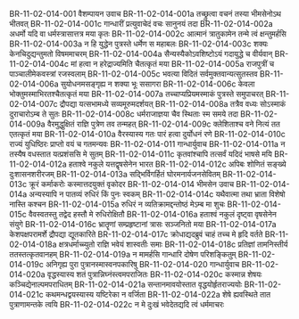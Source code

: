 BR-11-02-014-001  वैशम्पायन उवाच
BR-11-02-014-001a तच्छ्रुत्वा वचनं तस्या भीमसेनोऽथ भीतवत्
BR-11-02-014-001c गान्धारीं प्रत्युवाचेदं वचः सानुनयं तदा
BR-11-02-014-002a अधर्मो यदि वा धर्मस्त्रासात्तत्र मया कृतः
BR-11-02-014-002c आत्मानं त्रातुकामेन तन्मे त्वं क्षन्तुमर्हसि
BR-11-02-014-003a न हि युद्धेन पुत्रस्ते धर्मेण स महाबलः
BR-11-02-014-003c शक्यः केनचिदुद्यन्तुमतो विषममाचरम्
BR-11-02-014-004a सैन्यस्यैकोऽवशिष्टोऽयं गदायुद्धे च वीर्यवान्
BR-11-02-014-004c मां हत्वा न हरेद्राज्यमिति चैतत्कृतं मया
BR-11-02-014-005a राजपुत्रीं च पाञ्चालीमेकवस्त्रां रजस्वलाम्
BR-11-02-014-005c भवत्या विदितं सर्वमुक्तवान्यत्सुतस्तव
BR-11-02-014-006a सुयोधनमसङ्गृह्य न शक्या भूः ससागरा
BR-11-02-014-006c केवला भोक्तुमस्माभिरतश्चैतत्कृतं मया
BR-11-02-014-007a तच्चाप्यप्रियमस्माकं पुत्रस्ते समुपाचरत्
BR-11-02-014-007c द्रौपद्या यत्सभामध्ये सव्यमूरुमदर्शयत्
BR-11-02-014-008a तत्रैव वध्यः सोऽस्माकं दुराचारोऽम्ब ते सुतः
BR-11-02-014-008c धर्मराजाज्ञया चैव स्थिताः स्म समये तदा
BR-11-02-014-009a वैरमुद्धुक्षितं राज्ञि पुत्रेण तव तन्महत्
BR-11-02-014-009c क्लेशिताश्च वने नित्यं तत एतत्कृतं मया
BR-11-02-014-010a वैरस्यास्य गतः पारं हत्वा दुर्योधनं रणे
BR-11-02-014-010c राज्यं युधिष्ठिरः प्राप्तो वयं च गतमन्यवः
BR-11-02-014-011  गान्धार्युवाच
BR-11-02-014-011a न तस्यैष वधस्तात यत्प्रशंससि मे सुतम्
BR-11-02-014-011c कृतवांश्चापि तत्सर्वं यदिदं भाषसे मयि
BR-11-02-014-012a हताश्वे नकुले यत्तद्वृषसेनेन भारत
BR-11-02-014-012c अपिबः शोणितं सङ्ख्ये दुःशासनशरीरजम्
BR-11-02-014-013a सद्भिर्विगर्हितं घोरमनार्यजनसेवितम्
BR-11-02-014-013c क्रूरं कर्माकरोः कस्मात्तदयुक्तं वृकोदर
BR-11-02-014-014  भीमसेन उवाच
BR-11-02-014-014a अन्यस्यापि न पातव्यं रुधिरं किं पुनः स्वकम्
BR-11-02-014-014c यथैवात्मा तथा भ्राता विशेषो नास्ति कश्चन
BR-11-02-014-015a रुधिरं न व्यतिक्रामद्दन्तोष्ठं मेऽम्ब मा शुचः
BR-11-02-014-015c वैवस्वतस्तु तद्वेद हस्तौ मे रुधिरोक्षितौ
BR-11-02-014-016a हताश्वं नकुलं दृष्ट्वा वृषसेनेन संयुगे
BR-11-02-014-016c भ्रातॄणां सम्प्रहृष्टानां त्रासः सञ्जनितो मया
BR-11-02-014-017a केशपक्षपरामर्शे द्रौपद्या द्यूतकारिते
BR-11-02-014-017c क्रोधाद्यदब्रुवं चाहं तच्च मे हृदि वर्तते
BR-11-02-014-018a क्षत्रधर्माच्च्युतो राज्ञि भवेयं शास्वतीः समाः
BR-11-02-014-018c प्रतिज्ञां तामनिस्तीर्य ततस्तत्कृतवानहम्
BR-11-02-014-019a न मामर्हसि गान्धारि दोषेण परिशङ्कितुम्
BR-11-02-014-019c अनिगृह्य पुरा पुत्रानस्मास्वनपकारिषु
BR-11-02-014-020  गान्धार्युवाच
BR-11-02-014-020a वृद्धस्यास्य शतं पुत्रान्निघ्नंस्त्वमपराजितः
BR-11-02-014-020c कस्मान्न शेषयः कञ्चिद्येनाल्पमपराधितम्
BR-11-02-014-021a सन्तानमावयोस्तात वृद्धयोर्हृतराज्ययोः
BR-11-02-014-021c कथमन्धद्वयस्यास्य यष्टिरेका न वर्जिता
BR-11-02-014-022a शेषे ह्यवस्थिते तात पुत्राणामन्तके त्वयि
BR-11-02-014-022c न मे दुःखं भवेदेतद्यदि त्वं धर्ममाचरः
